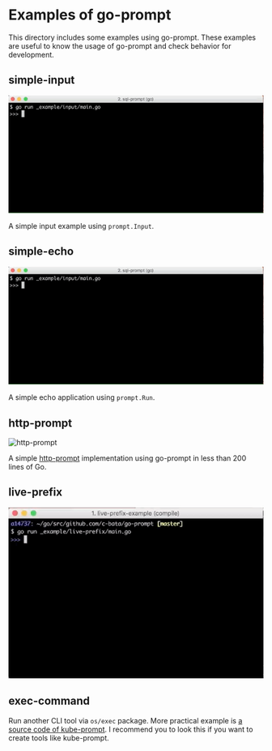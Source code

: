 # Examples of go-prompt

This directory includes some examples using go-prompt.
These examples are useful to know the usage of go-prompt and check behavior for development.

## simple-input

![simple-input](https://github.com/c-bata/assets/raw/master/go-prompt/examples/input.gif)

A simple input example using `prompt.Input`.

## simple-echo

![simple-echo](https://github.com/c-bata/assets/raw/master/go-prompt/examples/input.gif)

A simple echo application using `prompt.Run`.

## http-prompt

![http-prompt](https://github.com/c-bata/assets/raw/master/go-prompt/examples/http-prompt.gif)

A simple [http-prompt](https://github.com/eliangcs/http-prompt) implementation using go-prompt in less than 200 lines of Go.

## live-prefix

![live-prefix](https://github.com/c-bata/assets/raw/master/go-prompt/examples/live-prefix.gif)

## exec-command

Run another CLI tool via `os/exec` package.
More practical example is [a source code of kube-prompt](https://github.com/c-bata/kube-prompt).
I recommend you to look this if you want to create tools like kube-prompt.

